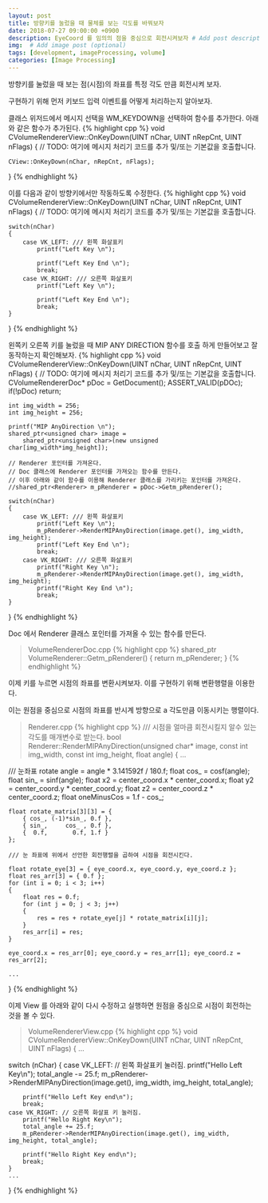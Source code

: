 ```yaml
---
layout: post
title: 방향키를 눌렀을 때 물체를 보는 각도를 바꿔보자
date: 2018-07-27 09:00:00 +0900
description: EyeCoord 를 임의의 점을 중심으로 회전시켜보자 # Add post description (optional)
img:  # Add image post (optional)
tags: [development, imageProcessing, volume]
categories: [Image Processing]
---
```


방향키를 눌렀을 때 보는 점(시점)의 좌표를 특정 각도 만큼 회전시켜 보자.

구현하기 위해 먼저 키보드 입력 이벤트를 어떻게 처리하는지 알아보자.

클래스 위저드에서 메시지 선택을 WM_KEYDOWN을 선택하여 함수를 추가한다. 아래와 같은 함수가 추가된다.
{% highlight cpp %}
void CVolumeRendererView::OnKeyDown(UINT nChar, UINT nRepCnt, UINT nFlags)
{
	// TODO: 여기에 메시지 처리기 코드를 추가 및/또는 기본값을 호출합니다.

	CView::OnKeyDown(nChar, nRepCnt, nFlags);
}
{% endhighlight %}

이를 다음과 같이 방향키에서만 작동하도록 수정한다.
{% highlight cpp %}
void CVolumeRendererView::OnKeyDown(UINT nChar, UINT nRepCnt, UINT nFlags)
{
	// TODO: 여기에 메시지 처리기 코드를 추가 및/또는 기본값을 호출합니다.

	switch(nChar)
    {
        case VK_LEFT: /// 왼쪽 화살표키
            printf("Left Key \n");

            printf("Left Key End \n");
            break;
        case VK_RIGHT: /// 오른쪽 화살표키
            printf("Left Key \n");

            printf("Left Key End \n");
            break;
    }
}
{% endhighlight %}

왼쪽키 오른쪽 키를 눌렀을 때 MIP ANY DIRECTION 함수를 호출 하게 만들어보고 잘 동작하는지 확인해보자.
{% highlight cpp %}
void CVolumeRendererView::OnKeyDown(UINT nChar, UINT nRepCnt, UINT nFlags)
{
	// TODO: 여기에 메시지 처리기 코드를 추가 및/또는 기본값을 호출합니다.
    CVolumeRendererDoc* pDoc = GetDocument();
    ASSERT_VALID(pDOc);
    if(!pDoc) return;

    int img_width = 256;
    int img_height = 256;

    printf("MIP AnyDirection \n");
    shared_ptr<unsigned char> image = 
        shared_ptr<unsigned char>(new unsigned char[img_width*img_height]);

    // Renderer 포인터를 가져온다.
    // Doc 클래스에 Renderer 포인터를 가져오는 함수를 만든다.
    // 이후 아래와 같이 함수를 이용해 Renderer 클래스를 가리키는 포인터를 가져온다.
    //shared_ptr<Renderer> m_pRenderer = pDoc->Getm_pRenderer();

	switch(nChar)
    {
        case VK_LEFT: /// 왼쪽 화살표키
            printf("Left Key \n");
            m_pRenderer->RenderMIPAnyDirection(image.get(), img_width, img_height);
            printf("Left Key End \n");
            break;
        case VK_RIGHT: /// 오른쪽 화살표키
            printf("Right Key \n");
            m_pRenderer->RenderMIPAnyDirection(image.get(), img_width, img_height);
            printf("Right Key End \n");
            break;
    }
}
{% endhighlight %}


Doc 에서 Renderer 클래스 포인터를 가져올 수 있는 함수를 만든다.
> VolumeRendererDoc.cpp
{% highlight cpp %}
shared_ptr<Renderer> VolumeRenderer::Getm_pRenderer()
{
    return m_pRenderer;
}
{% endhighlight %}

이제 키를 누르면 시점의 좌표를 변환시켜보자. 이를 구현하기 위해 
변환행렬을 이용한다.

이는 원점을 중심으로 시점의 좌표를 반시계 방향으로 a 각도만큼 이동시키는 행렬이다.

> Renderer.cpp
{% highlight cpp %}
/// 시점을 얼마큼 회전시킬지 알수 있는 각도를 매개변수로 받는다.
bool Renderer::RenderMIPAnyDirection(unsigned char* image,
	const int img_width, const int img_height,
	float angle)
{
    ...

/// 눈좌표 rotate
	angle = angle * 3.141592f / 180.f;
	float cos_ = cosf(angle);
	float sin_ = sinf(angle);
	float x2 = center_coord.x * center_coord.x;
	float y2 = center_coord.y * center_coord.y;
	float z2 = center_coord.z * center_coord.z;
	float oneMinusCos = 1.f - cos_;

	float rotate_matrix[3][3] = {
		{ cos_, (-1)*sin_, 0.f },
		{ sin_,     cos_ , 0.f },
		{  0.f,       0.f, 1.f }
	};

    /// 눈 좌표에 위에서 선언한 회전행렬을 곱하여 시점을 회전시킨다.

	float rotate_eye[3] = { eye_coord.x, eye_coord.y, eye_coord.z };
	float res_arr[3] = { 0.f };
	for (int i = 0; i < 3; i++)
	{
		float res = 0.f;
		for (int j = 0; j < 3; j++)
		{
			res = res + rotate_eye[j] * rotate_matrix[i][j];
		}
		res_arr[i] = res;
	}

	eye_coord.x = res_arr[0]; eye_coord.y = res_arr[1]; eye_coord.z = res_arr[2];

    ...

}
{% endhighlight %}

이제 View 를 아래와 같이 다시 수정하고 실행하면 원점을 중심으로 시점이 회전하는 것을 볼 수 있다.
> VolumeRendererView.cpp
{% highlight cpp %}
void CVolumeRendererView::OnKeyDown(UINT nChar, UINT nRepCnt, UINT nFlags)
{
    ...
	

switch (nChar)
	{
	case VK_LEFT: // 왼쪽 화살표키 눌러짐.
		printf("Hello Left Key\n");
		total_angle -= 25.f;
		m_pRenderer->RenderMIPAnyDirection(image.get(), img_width, img_height, total_angle);

		printf("Hello Left Key end\n");
		break;
	case VK_RIGHT: // 오른쪽 화살표 키 눌러짐.
		printf("Hello Right Key\n");
		total_angle += 25.f;
		m_pRenderer->RenderMIPAnyDirection(image.get(), img_width, img_height, total_angle);

		printf("Hello Right Key end\n");
		break;
	}
    ...

}
{% endhighlight %}